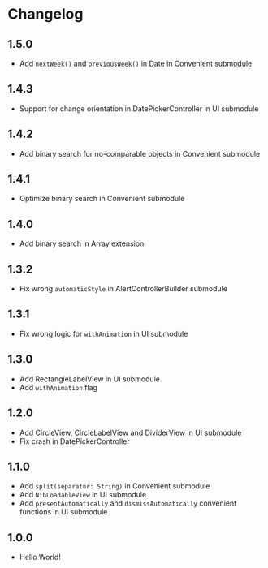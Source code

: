 # Changelog

## 1.5.0

- Add `nextWeek()` and `previousWeek()` in Date in Convenient submodule

## 1.4.3

- Support for change orientation in DatePickerController in UI submodule

## 1.4.2

- Add binary search for no-comparable objects in Convenient submodule

## 1.4.1

- Optimize binary search in Convenient submodule

## 1.4.0

- Add binary search in Array extension

## 1.3.2

- Fix wrong `automaticStyle` in AlertControllerBuilder submodule

## 1.3.1

- Fix wrong logic for `withAnimation` in UI submodule

## 1.3.0

- Add RectangleLabelView in UI submodule
- Add `withAnimation` flag

## 1.2.0

- Add CircleView, CircleLabelView and DividerView in UI submodule 
- Fix crash in DatePickerController

## 1.1.0

- Add `split(separator: String)` in Convenient submodule
- Add `NibLoadableView` in UI submodule
- Add `presentAutomatically` and `dismissAutomatically` convenient functions in UI submodule

## 1.0.0

- Hello World!
